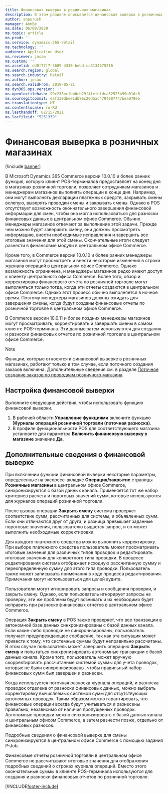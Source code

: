 ```yaml
---
title: Финансовая выверка в розничных магазинах
description: В этом разделе описывается финансовая выверка в розничных магазинах для POS для Microsoft Dynamics 365 Commerce.
author: anpurush
manager: AnnBe
ms.date: 06/09/2020
ms.topic: article
ms.prod: ''
ms.service: dynamics-365-retail
ms.technology: ''
audience: Application User
ms.reviewer: josaw
ms.custom: ''
ms.assetid: ed0f77f7-3609-4330-bebd-ca3134575216
ms.search.region: global
ms.search.industry: Retail
ms.author: josaw
ms.search.validFrom: 2019-05-21
ms.dyn365.ops.version: ''
ms.openlocfilehash: 99c238ecfbb6cb29f4fefefdca32525b99a01dc8
ms.sourcegitcommit: eaf330dbee1db96c20d5ac479f007747bea079eb
ms.translationtype: HT
ms.contentlocale: ru-RU
ms.lasthandoff: 02/15/2021
ms.locfileid: "5251339"
---
```

# <a name="financial-reconciliation-in-retail-stores"></a>Финансовая выверка в розничных магазинах

[!include [banner](includes/banner.md)]

В Microsoft Dynamics 365 Commerce версии 10.0.10 и более ранних функция, которую клиент POS-терминалов предоставляет на конец дня в магазинах розничной торговли, позволяет сотрудникам магазинов и менеджерам магазинов выполнять операции в конце дня. Например, они могут выполнять декларации платежных средств, закрывать смены вслепую, выверять проводки смены и закрывать смены. Однако в POS отсутствует возможность окончательного завершения финансовой информации для смен, чтобы она могла использоваться для разноски финансовых данных в центральном офисе Commerce. Обычно менеджеры магазинов отвечают за выполнение этой задачи. Прежде чем можно будет завершить смену, они должны просмотреть информацию, внести необходимые исправления и завершить все итоговые значения для этой смены. Окончательные итоги следует разнести в финансовые модули в центральном офисе Commerce.

Кроме того, в Commerce версии 10.0.10 и более ранних менеджеры магазинов могут просмотреть и внести некоторые изменения в строки журнала операций в центральном офисе Commerce. Однако возможность ограничена, и менеджеры магазинов редко имеют доступ к клиенту центрального офиса Commerce. Более того, обзор и корректировка финансового отчета по розничной торговле могут выполняться только тогда, когда эти отчеты создаются в центральном офисе Commerce. Однако этот процесс обычно выполняется в ночное время. Поэтому менеджеры магазинов должны ожидать для завершения смены, когда будут созданы финансовые отчеты по розничной торговле в центральном офисе Commerce.

В Commerce версии 10.0.11 и более поздних менеджеры магазинов могут просматривать, корректировать и завершать смены в самом клиенте POS-терминала. Эти данные затем используются для создания и разноски финансовых отчетов по розничной торговле в центральном офисе Commerce.

> [!NOTE]
> Функции, которые относятся к финансовой выверке в розничных магазинах, работают только в том случае, если поточного создания заказов включена. Дополнительные сведения см. в разделе [Поточное создание заказов по проводкам розничного магазина](trickle-feed.md).

## <a name="set-up-financial-reconciliation"></a>Настройка финансовой выверки

Выполните следующие действия, чтобы использовать функцию финансовой выверки.

1. В рабочей области **Управление функциями** включите функцию **Журналы операций розничной торговли (поточная разноска)**.
1. В профиле функциональности POS для соответствующего магазина установите для параметра **Включить финансовую выверку в магазине** значение **Да**.

## <a name="more-information-about-financial-reconciliation"></a>Дополнительные сведения о финансовой выверке

При включении функции финансовой выверки некоторые параметры, определенные на экспресс-вкладке **Операция/закрытие** страницы **Розничные магазины** в центральном офисе Commerce, синхронизируются с базой данных канала. Применяется тот же набор критериев расчета и пороговых значений сумм, которые используются для журналов операций розничной торговли.

После вызова операции **Закрыть смену** система проверяет соответствие сумм, рассчитанных для системы, и объявленных сумм. Если они отличаются друг от друга, и разница превышает заданные пороговые значения, пользователю выдается запрос, и он может выполнить необходимые корректировки.

Для каждого платежного средства можно выполнить корректировку. При выборе платежного средства пользователь может просматривать итоговые значения для различных типов проводок и редактировать итоговые значения для конкретного типа проводки. В процессе редактирования система отображает исходную рассчитанную сумму и переопределенную сумму для этого типа проводки. Пользователь также может записывать примечания в ходе процесса редактирования. Примечания могут использоваться для целей аудита.

Пользователи могут игнорировать запросы и сообщения проверки, и закрыть смену. Однако, если пользователь игнорирует запросы на проверку, эти же проблемы будут возникать и их необходимо будет исправить при разноске финансовых отчетов в центральном офисе Commerce.

Операция **Закрыть смену** в POS также проверяет, что все транзакции в автономной базе данных синхронизированы с базой данных канала. Если какие-либо проводки не синхронизированы, пользователь получает предупреждающее сообщение, так как эта ситуация может привести к тому, что системные суммы будут неправильно рассчитаны. В этом случае пользователь может завершить операцию **Закрыть смену** и попытаться синхронизировать автономные транзакции с базой данных канала. Кроме того, пользователь может вручную скорректировать рассчитанные системой суммы для учета проводок, которые не были синхронизированы, чтобы правильный набор финансовых сумм был завершен и разнесен. 

Когда используется поточная разноска журнала операций, и разноска проводок отделена от разноски финансовых данных, можно выбрать корректировку вычисляемых системой сумм для отсутствующих автономных проводок. Таким образом можно гарантировать, что финансовые операции всегда будут учитываться и разнесены правильно, независимо от наличия пропущенных проводок. Автономные проводки можно синхронизировать с базой данных канала и центральным офисом Commerce, а затем разнести позже, отдельно от финансовых разносок.

Подробные сведения о финансовой выверке для смены синхронизируются в центральном офисе Commerce с помощью задания P-Job.

Финансовые отчеты розничной торговли в центральном офисе Commerce не рассчитывают итоговые значения для отображения подробных сведений о строках журнала операций. Вместо этого окончательные суммы в клиенте POS-терминала используются для создания и разноски финансовых отчетов по розничной торговле.


[!INCLUDE[footer-include](../includes/footer-banner.md)]